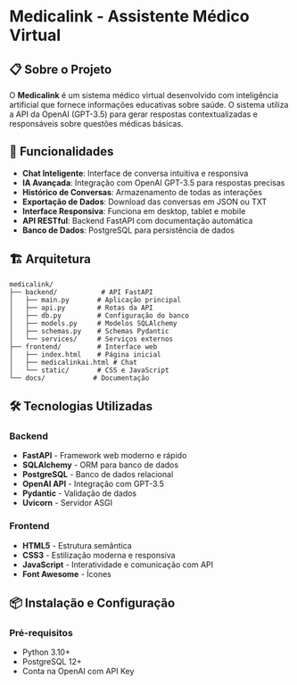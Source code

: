 # Medicalink - Assistente Médico Virtual

## 📋 Sobre o Projeto

O **Medicalink** é um sistema médico virtual desenvolvido com inteligência artificial que fornece informações educativas sobre saúde. O sistema utiliza a API da OpenAI (GPT-3.5) para gerar respostas contextualizadas e responsáveis sobre questões médicas básicas.

## 🚀 Funcionalidades

- **Chat Inteligente**: Interface de conversa intuitiva e responsiva
- **IA Avançada**: Integração com OpenAI GPT-3.5 para respostas precisas
- **Histórico de Conversas**: Armazenamento de todas as interações
- **Exportação de Dados**: Download das conversas em JSON ou TXT
- **Interface Responsiva**: Funciona em desktop, tablet e mobile
- **API RESTful**: Backend FastAPI com documentação automática
- **Banco de Dados**: PostgreSQL para persistência de dados

## 🏗️ Arquitetura

```
medicalink/
├── backend/           # API FastAPI
│   ├── main.py       # Aplicação principal
│   ├── api.py        # Rotas da API
│   ├── db.py         # Configuração do banco
│   ├── models.py     # Modelos SQLAlchemy
│   ├── schemas.py    # Schemas Pydantic
│   └── services/     # Serviços externos
├── frontend/         # Interface web
│   ├── index.html    # Página inicial
│   ├── medicalinkai.html # Chat
│   └── static/       # CSS e JavaScript
└── docs/            # Documentação
```

## 🛠️ Tecnologias Utilizadas

### Backend
- **FastAPI** - Framework web moderno e rápido
- **SQLAlchemy** - ORM para banco de dados
- **PostgreSQL** - Banco de dados relacional
- **OpenAI API** - Integração com GPT-3.5
- **Pydantic** - Validação de dados
- **Uvicorn** - Servidor ASGI

### Frontend
- **HTML5** - Estrutura semântica
- **CSS3** - Estilização moderna e responsiva
- **JavaScript** - Interatividade e comunicação com API
- **Font Awesome** - Ícones

## 📦 Instalação e Configuração

### Pré-requisitos
- Python 3.10+
- PostgreSQL 12+
- Conta na OpenAI com API Key